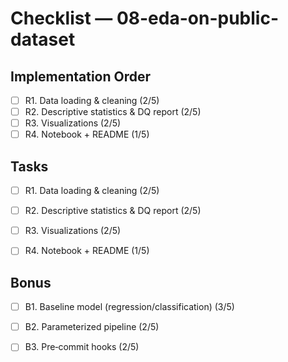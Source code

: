 # Checklist — 08-eda-on-public-dataset

## Implementation Order
- [ ] R1. Data loading & cleaning (2/5)
- [ ] R2. Descriptive statistics & DQ report (2/5)
- [ ] R3. Visualizations (2/5)
- [ ] R4. Notebook + README (1/5)

## Tasks

- [ ] R1. Data loading & cleaning (2/5)

- [ ] R2. Descriptive statistics & DQ report (2/5)

- [ ] R3. Visualizations (2/5)

- [ ] R4. Notebook + README (1/5)

## Bonus

- [ ] B1. Baseline model (regression/classification) (3/5)

- [ ] B2. Parameterized pipeline (2/5)

- [ ] B3. Pre‑commit hooks (2/5)
